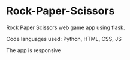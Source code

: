 # Rock-Paper-Scissors

Rock Paper Scissors web game app using flask.

Code languages used: Python, HTML, CSS, JS

The app is responsive
